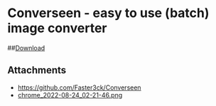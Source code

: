 # Converseen - easy to use (batch) image converter

##[Download](https://github.com/Faster3ck/Converseen/releases)


## Attachments

- https://github.com/Faster3ck/Converseen
- [chrome_2022-08-24_02-21-46.png](https://trello.com/1/cards/63056ee02098390091cc5680/attachments/63056f1c17f1b40070d24ac0/download/chrome_2022-08-24_02-21-46.png)
